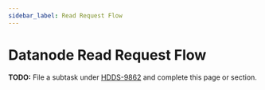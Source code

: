```yaml
---
sidebar_label: Read Request Flow
---
```


# Datanode Read Request Flow

**TODO:** File a subtask under [HDDS-9862](https://issues.apache.org/jira/browse/HDDS-9862) and complete this page or section.

